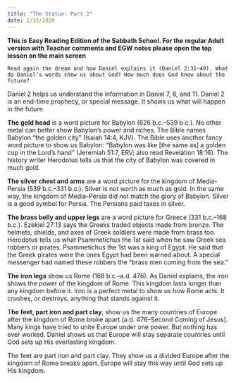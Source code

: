 ```yaml
---
title: "The Statue: Part 2"
date: 1/15/2020
---
```


 **This is Easy Reading Edition of the Sabbath School. For the regular Adult version with Teacher comments and EGW notes please open the top lesson on the main screen** 

`Read again the dream and how Daniel explains it (Daniel 2:31–49). What do Daniel’s words show us about God? How much does God know about the future?`

Daniel 2 helps us understand the information in Daniel 7, 8, and 11. Daniel 2 is an end-time prophecy, or special message. It shows us what will happen in the future.

**The gold head** is a word picture for Babylon (626 b.c.–539 b.c.). No other metal can better show Babylon’s power and riches. The Bible names Babylon “the golden city” (Isaiah 14:4, KJV). The Bible uses another fancy word picture to show us Babylon: “Babylon was like [the same as] a golden cup in the Lord’s hand” (Jeremiah 51:7, ERV; also read Revelation 18:16). The history writer Herodotus tells us that the city of Babylon was covered in much gold.

**The silver chest and arms** are a word picture for the kingdom of Media-Persia (539 b.c.–331 b.c.). Silver is not worth as much as gold. In the same way, the kingdom of Media-Persia did not match the glory of Babylon. Silver is a good symbol for Persia. The Persians paid taxes in silver.

**The brass belly and upper legs** are a word picture for Greece (331 b.c.–168 b.c.). Ezekiel 27:13 says the Greeks traded objects made from bronze. The helmets, shields, and axes of Greek soldiers were made from brass too. Herodotus tells us what Psammetichus the 1st said when he saw Greek sea robbers or pirates. Psammetichus the 1st was a king of Egypt. He said that the Greek pirates were the ones Egypt had been warned about. A special messenger had named these robbers the “brass men coming from the sea.”

**The iron legs** show us Rome (168 b.c.–a.d. 476). As Daniel explains, the iron shows the power of the kingdom of Rome. This kingdom lasts longer than any kingdom before it. Iron is a perfect metal to show us how Rome acts. It crushes, or destroys, anything that stands against it.

T**he feet, part iron and part clay**, show us the many countries of Europe after the kingdom of Rome broke apart (a.d. 476–Second Coming of Jesus). Many kings have tried to unite Europe under one power. But nothing has ever worked. Daniel shows us that Europe will stay separate countries until God sets up His everlasting kingdom.

The feet are part iron and part clay. They show us a divided Europe after the kingdom of Rome breaks apart. Europe will stay this way until God sets up His kingdom.
